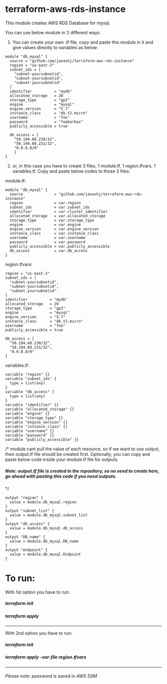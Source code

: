 # terraform-aws-rds-instance
This module creates AWS RDS Database for mysql.  

You can use below module in 2 different ways. 
1) You can create your own .tf file, copy and paste this module in it and give values directly to variables as below:
```
module "db_mysql" {
  source = "github.com/janashj/terraform-aws-rds-instance"
  region = "us-east-2"
  subnet_ids = [
    "subnet-yoursubnetid",
    "subnet-yoursubnetid",
    "subnet-yoursubnetid"
  ]
  identifier          = "mydb"
  allocated_storage   = 20
  storage_type        = "gp2"
  engine              = "mysql"
  engine_version      = "5.7"
  instance_class      = "db.t2.micro"
  username            = "foo"
  password            = "foobarbaz"
  publicly_accessible = true

  db_access = [
    "50.194.68.230/32",
    "50.194.68.231/32",
    "0.0.0.0/0"
    ]
}
```

2) or, in this case you have to create 3 files, 1 module.tf, 1 region.tfvars, 1 variables.tf. 
Copy and paste below codes to those 3 files:

module.tf:
```
module "db_mysql" {
  source              = "github.com/janashj/terraform-aws-rds-instance"
  region              = var.region
  subnet_ids          = var.subnet_ids
  identifier          = var.cluster_identifier
  allocated_storage   = var.allocated_storage
  storage_type        = var.storage_type
  engine              = var.engine
  engine_version      = var.engine_version
  instance_class      = var.instance_class
  username            = var.username
  password            = var.password
  publicly_accessible = var.publicly_accessible
  db_access           = var.db_access
}
```
region.tfvars:
```
region = "us-east-2"
subnet_ids = [
  "subnet-yoursubnetid",
  "subnet-yoursubnetid",
  "subnet-yoursubnetid"
]
identifier          = "mydb"
allocated_storage   = 20
storage_type        = "gp2"
engine              = "mysql"
engine_version      = "5.7"
instance_class      = "db.t2.micro"
username            = "foo"
publicly_accessible = true

db_access = [
  "50.194.68.230/32",
  "50.194.68.231/32",
  "0.0.0.0/0"
]
```
variables.tf:
```
variable "region" {}
variable "subnet_ids" {
  type = list(any)
}
variable "db_access" {
  type = list(any)
}
variable "identifier" {}
variable "allocated_storage" {}
variable "engine" {}
variable "storage_type" {}
variable "engine_version" {}
variable "instance_class" {}
variable "username" {}
variable "password" {}
variable "publicly_accessible" {}

```

/* module cant pull the value of each resource, so if we want to
use output, then output.tf file should be created first. 
Optionally, you can copy and paste below code inside your module.tf file for outputs.
##### Note: output.tf file is created in the repository, so no need to create here, go ahead with pasting this code if you need outputs. 
*/
```
output "region" {
  value = module.db_mysql.region
}
output "subnet_list" {
  value = module.db_mysql.subnet_list
}
output "db_access" {
  value = module.db_mysql.db_access
}
output "DB_name" {
  value = module.db_mysql.DB_name
}
output "endpoint" {
  value = module.db_mysql.Endpoint
}
```

# To run:

With 1st option you have to run:
##### terraform init
##### terraform apply
______

With 2nd option you have to run:
##### terraform init
##### terraform apply -var-file region.tfvars

_____________________
###### Please note: password is saved in AWS SSM 